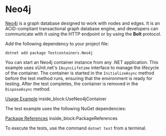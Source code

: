 # Neo4j

[Neo4j](https://neo4j.com/product/neo4j-graph-database/) is a graph database designed to work with nodes and edges. It is an ACID-compliant transactional graph database engine, and developers can communicate with it using the HTTP endpoint or by using the **Bolt** protocol.

Add the following dependency to your project file:

```console title="NuGet"
dotnet add package Testcontainers.Neo4j
```

You can start an Neo4j container instance from any .NET application. This example uses xUnit.net's `IAsyncLifetime` interface to manage the lifecycle of the container. The container is started in the `InitializeAsync` method before the test method runs, ensuring that the environment is ready for testing. After the test completes, the container is removed in the `DisposeAsync` method.

<!--codeinclude-->
[Usage Example](../../tests/Testcontainers.Neo4j.Tests/Neo4jContainerTest.cs) inside_block:UseNeo4jContainer
<!--/codeinclude-->

The test example uses the following NuGet dependencies:

<!--codeinclude-->
[Package References](../../tests/Testcontainers.Neo4j.Tests/Testcontainers.Neo4j.Tests.csproj) inside_block:PackageReferences
<!--/codeinclude-->

To execute the tests, use the command `dotnet test` from a terminal.